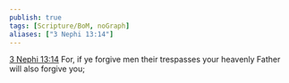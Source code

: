 ```yaml
---
publish: true
tags: [Scripture/BoM, noGraph]
aliases: ["3 Nephi 13:14"]
---
```

[3 Nephi 13:14](https://churchofjesuschrist.org/study/scriptures/bofm/3-ne/13?lang=eng&id=p14#p14) For, if ye forgive men their trespasses your heavenly Father will also forgive you;
